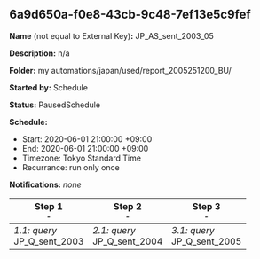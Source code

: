 ## 6a9d650a-f0e8-43cb-9c48-7ef13e5c9fef

**Name** (not equal to External Key)**:** JP_AS_sent_2003_05

**Description:** n/a

**Folder:** my automations/japan/used/report_2005251200_BU/

**Started by:** Schedule

**Status:** PausedSchedule

**Schedule:**

* Start: 2020-06-01 21:00:00 +09:00
* End: 2020-06-01 21:00:00 +09:00
* Timezone: Tokyo Standard Time
* Recurrance: run only once

**Notifications:** _none_


| Step 1<br>_<small>-</small>_ | Step 2<br>_<small>-</small>_ | Step 3<br>_<small>-</small>_ |
| --- | --- | --- |
| _1.1: query_<br>JP_Q_sent_2003 | _2.1: query_<br>JP_Q_sent_2004 | _3.1: query_<br>JP_Q_sent_2005 |
